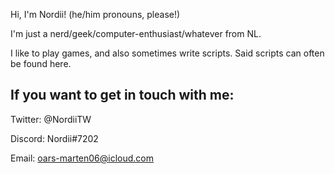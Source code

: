 Hi, I'm Nordii! (he/him pronouns, please!)

I'm just a nerd/geek/computer-enthusiast/whatever from NL.

I like to play games, and also sometimes write scripts.
Said scripts can often be found here.

## If you want to get in touch with me:
Twitter: @NordiiTW

Discord: Nordii#7202

Email: oars-marten06@icloud.com
